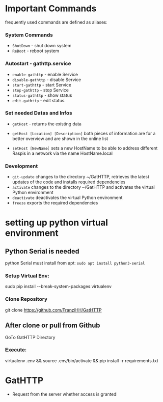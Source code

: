 # Important Commands

frequently used commands are defined as aliases:

### System Commands
- ```ShutDown``` - shut down system
- ```ReBoot``` - reboot system

### Autostart - gathttp.service
- ```enable-gathttp``` - enable Service
- ```disable-gathttp``` - disable Service
- ```start-gathttp``` - start Service
- ```stop-gathttp``` - stop Service
- ```status-gathttp``` - show status
- ```edit-gathttp``` - edit status

### Set needed Datas and Infos
- ```getHost``` - returns the existing data
- ```getHost [Location] [Description]```
    both pieces of information are for a better overview and are shown in the online list

- ```setHost [NewName]```
    sets a new HostName to be able to address different Raspis in a network via the name HostName.local

### Development
- ```git-update```
    changes to the directory ~/GatHTTP, retrieves the latest updates of the code and installs required dependencies
- ```activate```
    changes to the directory ~/GatHTTP and activates the virtual Python environment
- ```deactivate```
    deactivates the virtual Python environment
- ```freeze```
    exports the required dependencies

# setting up python virtual environment

## Python Serial is needed
python Serial must install from apt:
`sudo apt install python3-serial`

### Setup Virtual Env:
sudo pip install --break-system-packages virtualenv

### Clone Repository
git clone https://github.com/FranziHH/GatHTTP

## After clone or pull from Github 
GoTo GatHTTP Directory

### Execute:
virtualenv .env && source .env/bin/activate && pip install -r requirements.txt

# GatHTTP
- Request from the server whether access is granted
